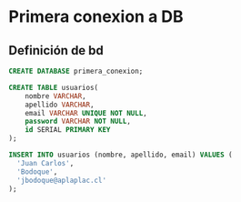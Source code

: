 # Primera conexion a DB

## Definición de bd



```sql
CREATE DATABASE primera_conexion;
```

```sql
CREATE TABLE usuarios( 
	nombre VARCHAR, 
	apellido VARCHAR, 
	email VARCHAR UNIQUE NOT NULL, 
	password VARCHAR NOT NULL, 
	id SERIAL PRIMARY KEY 
);
```

```sql
INSERT INTO usuarios (nombre, apellido, email) VALUES (
  'Juan Carlos',
  'Bodoque',
  'jbodoque@aplaplac.cl'
);
```